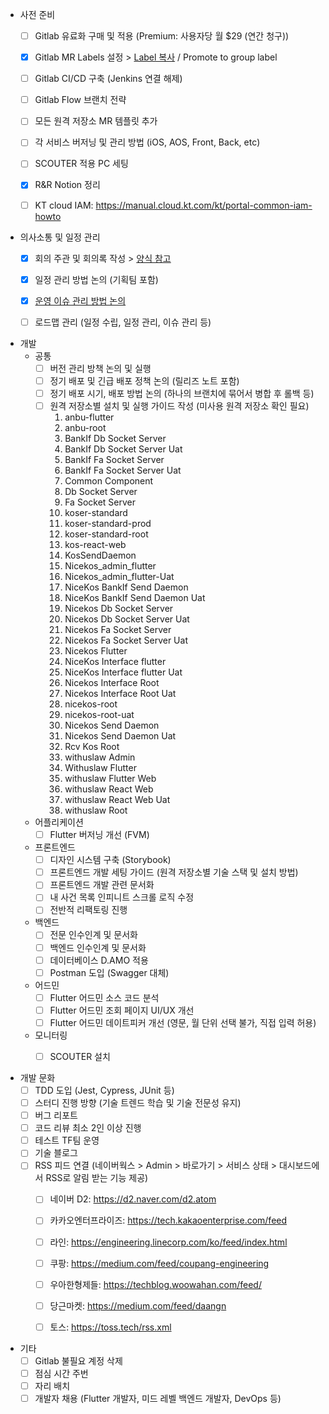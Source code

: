 - 사전 준비
	- [ ] Gitlab 유료화 구매 및 적용 (Premium: 사용자당 월 $29 (연간 청구))
	- [x] Gitlab MR Labels 설정 > [Label 복사](https://soooom.tistory.com/418) / Promote to group label
	- [ ] Gitlab CI/CD 구축 (Jenkins 연결 해제)
	- [ ] Gitlab Flow 브랜치 전략
	- [ ] 모든 원격 저장소 MR 템플릿 추가
	- [ ] 각 서비스 버저닝 및 관리 방법 (iOS, AOS, Front, Back, etc)
	- [ ] SCOUTER 적용 PC 세팅
	- [x] R&R Notion 정리
	- [ ] KT cloud IAM: https://manual.cloud.kt.com/kt/portal-common-iam-howto


- 의사소통 및 일정 관리
	- [x] 회의 주관 및 회의록 작성 > [양식 참고](https://www.notion.so/bankle/95dcfcefb014409298eae4d6c691ef6b)
	- [x] 일정 관리 방법 논의 (기획팀 포함)
	- [x] [운영 이슈 관리 방법 논의](https://www.notion.so/bankle/5bcf20fcd35c432eaa74eebb7be14bab)
	- [ ] 로드맵 관리 (일정 수립, 일정 관리, 이슈 관리 등)


- 개발
	- 공통
		- [ ] 버전 관리 방책 논의 및 실행
		- [ ] 정기 배포 및 긴급 배포 정책 논의 (릴리즈 노트 포함)
		- [ ] 정기 배포 시기, 배포 방법 논의 (하나의 브랜치에 묶어서 병합 후 롤백 등)
		- [ ] 원격 저장소별 설치 및 실행 가이드 작성 (미사용 원격 저장소 확인 필요)
			1. anbu-flutter
			2. anbu-root
			3. BankIf Db Socket Server
			4. BankIf Db Socket Server Uat
			5. BankIf Fa Socket Server
			6. BankIf Fa Socket Server Uat
			7. Common Component
			8. Db Socket Server
			9. Fa Socket Server
			10. koser-standard
			11. koser-standard-prod
			12. koser-standard-root
			13. kos-react-web
			14. KosSendDaemon
			15. Nicekos_admin_flutter
			16. Nicekos_admin_flutter-Uat
			17. NiceKos BankIf Send Daemon
			18. NiceKos BankIf Send Daemon Uat
			19. Nicekos Db Socket Server
			20. Nicekos Db Socket Server Uat
			21. Nicekos Fa Socket Server
			22. Nicekos Fa Socket Server Uat
			23. Nicekos Flutter
			24. NiceKos Interface flutter
			25. NiceKos Interface flutter Uat
			26. Nicekos Interface Root
			27. Nicekos Interface Root Uat
			28. nicekos-root
			29. nicekos-root-uat
			30. Nicekos Send Daemon
			31. Nicekos Send Daemon Uat
			32. Rcv Kos Root
			33. withuslaw Admin
			34. Withuslaw Flutter
			35. withuslaw Flutter Web
			36. withuslaw React Web
			37. withuslaw React Web Uat
			38. withuslaw Root
	- 어플리케이션
		- [ ] Flutter 버저닝 개선 (FVM)
	- 프론트엔드
		- [ ] 디자인 시스템 구축 (Storybook)
		- [ ] 프론트엔드 개발 세팅 가이드 (원격 저장소별 기술 스택 및 설치 방법)
		- [ ] 프론트엔드 개발 관련 문서화
		- [ ] 내 사건 목록 인피니트 스크롤 로직 수정
		- [ ] 전반적 리팩토링 진행
	- 백엔드
		- [ ] 전문 인수인계 및 문서화
		- [ ] 백엔드 인수인계 및 문서화
		- [ ] 데이터베이스 D.AMO 적용
		- [ ] Postman 도입 (Swagger 대체)
	- 어드민
		- [ ] Flutter 어드민 소스 코드 분석
		- [ ] Flutter 어드민 조회 페이지 UI/UX 개선
		- [ ] Flutter 어드민 데이트피커 개선 (영문, 월 단위 선택 불가, 직접 입력 허용)
	- 모니터링
		- [ ] SCOUTER 설치


- 개발 문화
	- [ ] TDD 도입 (Jest, Cypress, JUnit 등)
	- [ ] 스터디 진행 방향 (기술 트렌드 학습 및 기술 전문성 유지)
	- [ ] 버그 리포트
	- [ ] 코드 리뷰 최소 2인 이상 진행
	- [ ] 테스트 TF팀 운영
	- [ ] 기술 블로그
	- [ ] RSS 피드 연결 (네이버웍스 > Admin > 바로가기 > 서비스 상태 > 대시보드에서 RSS로 알림 받는 기능 제공)
		- [ ] 네이버 D2: https://d2.naver.com/d2.atom
		- [ ] 카카오엔터프라이즈: https://tech.kakaoenterprise.com/feed
		- [ ] 라인: https://engineering.linecorp.com/ko/feed/index.html
		- [ ] 쿠팡: https://medium.com/feed/coupang-engineering
		- [ ] 우아한형제들: https://techblog.woowahan.com/feed/
		- [ ] 당근마켓: https://medium.com/feed/daangn
		- [ ] 토스: https://toss.tech/rss.xml


 - 기타
	 - [ ] Gitlab 불필요 계정 삭제
	 - [ ] 점심 시간 주번
	 - [ ] 자리 배치
	 - [ ] 개발자 채용 (Flutter 개발자, 미드 레벨 백엔드 개발자, DevOps 등)
